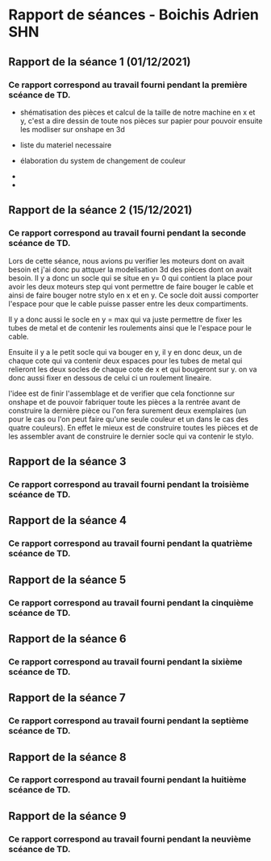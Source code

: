 # Rapport de séances  - Boichis Adrien SHN

## Rapport de la séance 1 (01/12/2021)

### Ce rapport correspond au travail fourni pendant la première scéance de TD.


- shématisation des pièces et calcul de la taille de notre machine en x et y, c'est a dire dessin de toute nos pièces sur papier pour pouvoir ensuite les modliser sur onshape en 3d 


- liste du materiel necessaire 
- élaboration du system de changement de couleur 
- 
- 


## Rapport de la séance 2 (15/12/2021)
### Ce rapport correspond au travail fourni pendant la seconde scéance de TD.

Lors de cette séance, nous avions pu verifier les moteurs dont on avait besoin et j'ai donc pu attquer la modelisation 3d des pièces dont on avait besoin. Il y a donc un socle qui se situe en y= 0 qui contient la place pour avoir les deux moteurs step qui vont permettre de faire bouger le cable et ainsi de faire bouger notre stylo en x et en y. Ce socle doit aussi comporter l'espace pour que le cable puisse passer entre les deux compartiments. 

Il y a donc aussi le socle en y = max qui va juste permettre de fixer les tubes de metal et de contenir les roulements ainsi que le l'espace pour le cable.

Ensuite il y a le petit socle qui va bouger en y, il y en donc deux, un de chaque cote qui va contenir deux espaces pour les tubes de metal qui relieront les deux socles de chaque cote de x et qui bougeront sur y. on va donc aussi fixer en dessous de celui ci un roulement lineaire. 

l'idee est de finir l'assemblage et de verifier que cela fonctionne sur onshape et de pouvoir fabriquer toute les pièces a la rentrée avant de construire la dernière pièce ou l'on fera surement deux exemplaires (un pour le cas ou l'on peut faire qu'une seule couleur et un dans le cas des quatre couleurs). En effet le mieux est de construire toutes les pièces et de les assembler avant de construire le dernier socle qui va contenir le stylo. 







## Rapport de la séance 3
### Ce rapport correspond au travail fourni pendant la troisième scéance de TD.




## Rapport de la séance 4
### Ce rapport correspond au travail fourni pendant la quatrième scéance de TD.



## Rapport de la séance 5
### Ce rapport correspond au travail fourni pendant la cinquième scéance de TD.



## Rapport de la séance 6
### Ce rapport correspond au travail fourni pendant la sixième scéance de TD.



## Rapport de la séance 7
### Ce rapport correspond au travail fourni pendant la septième scéance de TD.



## Rapport de la séance 8
### Ce rapport correspond au travail fourni pendant la huitième scéance de TD.



## Rapport de la séance 9
### Ce rapport correspond au travail fourni pendant la neuvième scéance de TD.


